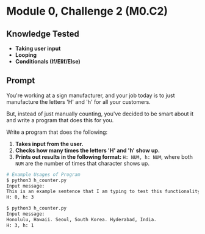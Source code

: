 # Module 0, Challenge 2 (M0.C2)

## Knowledge Tested
- **Taking user input**
- **Looping**
- **Conditionals (If/Elif/Else)**

## Prompt

You're working at a sign manufacturer, and your job today is to just manufacture the letters 'H' and 'h' for all your customers.

But, instead of just manually counting, you've decided to be smart about it and write a program that does this for you.

Write a program that does the following:
1. **Takes input from the user.**
2. **Checks how many times the letters 'H' and 'h' show up.**
3. **Prints out results in the following format:** `H: NUM, h: NUM`, where both `NUM` are the number of times that character shows up.

```bash
# Example Usages of Program
$ python3 h_counter.py
Input message:
This is an example sentence that I am typing to test this functionality.
H: 0, h: 3

$ python3 h_counter.py
Input message:
Honolulu, Hawaii. Seoul, South Korea. Hyderabad, India.
H: 3, h: 1
```
